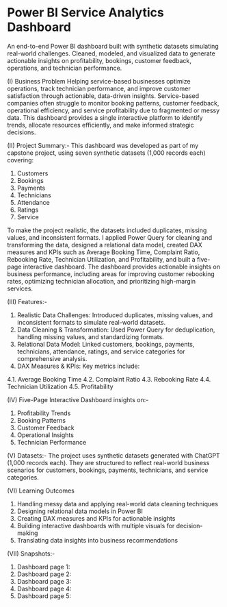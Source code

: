 # Power BI Service Analytics Dashboard
An end-to-end Power BI dashboard built with synthetic datasets simulating real-world challenges. Cleaned, modeled, and visualized data to generate actionable insights on profitability, bookings, customer feedback, operations, and technician performance.

(I) Business Problem
Helping service-based businesses optimize operations, track technician performance, and improve customer satisfaction through actionable, data-driven insights.
Service-based companies often struggle to monitor booking patterns, customer feedback, operational efficiency, and service profitability due to fragmented or messy data. This dashboard provides a single interactive platform to identify trends, allocate resources efficiently, and make informed strategic decisions.


(II) Project Summary:-
This dashboard was developed as part of my capstone project, using seven synthetic datasets (1,000 records each) covering:
1. Customers
2. Bookings
3. Payments
4. Technicians
5. Attendance
6. Ratings
7. Service 

To make the project realistic, the datasets included duplicates, missing values, and inconsistent formats. I applied Power Query for cleaning and transforming the data, designed a relational data model, created DAX measures and KPIs such as Average Booking Time, Complaint Ratio, Rebooking Rate, Technician Utilization, and Profitability, and built a five-page interactive dashboard.
The dashboard provides actionable insights on business performance, including areas for improving customer rebooking rates, optimizing technician allocation, and prioritizing high-margin services.

(III) Features:-
1. Realistic Data Challenges: Introduced duplicates, missing values, and inconsistent formats to simulate real-world datasets.
2. Data Cleaning & Transformation: Used Power Query for deduplication, handling missing values, and standardizing formats.
3. Relational Data Model: Linked customers, bookings, payments, technicians, attendance, ratings, and service categories for comprehensive analysis.
4. DAX Measures & KPIs: Key metrics include:

4.1. Average Booking Time
4.2. Complaint Ratio
4.3. Rebooking Rate
4.4. Technician Utilization
4.5. Profitability

(IV) Five-Page Interactive Dashboard insights on:-

1. Profitability Trends
2. Booking Patterns
3. Customer Feedback
4. Operational Insights
5. Technician Performance

(V) Datasets:-
The project uses synthetic datasets generated with ChatGPT (1,000 records each). They are structured to reflect real-world business scenarios for customers, bookings, payments, technicians, and service categories.

(VI) Learning Outcomes
1. Handling messy data and applying real-world data cleaning techniques
2. Designing relational data models in Power BI
3. Creating DAX measures and KPIs for actionable insights
4. Building interactive dashboards with multiple visuals for decision-making
5. Translating data insights into business recommendations

(VII)  Snapshots:- 
1. Dashboard page 1: 
2. Dashboard page 2: 
3. Dashboard page 3: 
4. Dashboard page 4: 
5. Dashboard page 5: 
